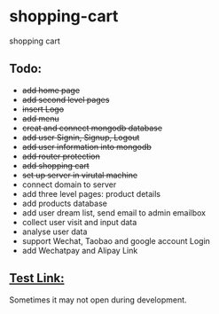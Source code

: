 # shopping-cart
shopping cart

## Todo:
+ ~~add home page~~
+ ~~add second level pages~~
+ ~~insert Logo~~
+ ~~add menu~~
+ ~~creat and connect mongodb database~~
+ ~~add user Signin, Signup, Logout~~
+ ~~add user information into mongodb~~
+ ~~add router protection~~
+ ~~add shopping cart~~
+ ~~set up server in virutal machine~~
+ connect domain to server
+ add three level pages: product details
+ add products database
+ add user dream list, send email to admin emailbox
+ collect user visit and input data
+ analyse user data
+ support Wechat, Taobao and google account Login
+ add Wechatpay and Alipay Link

## [Test Link:](http://www.germanfamily.eu:3000/shop/home) 

Sometimes it may not open during development.


